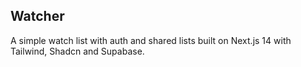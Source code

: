 ## Watcher

A simple watch list with auth and shared lists built on Next.js 14 with Tailwind, Shadcn and Supabase.
